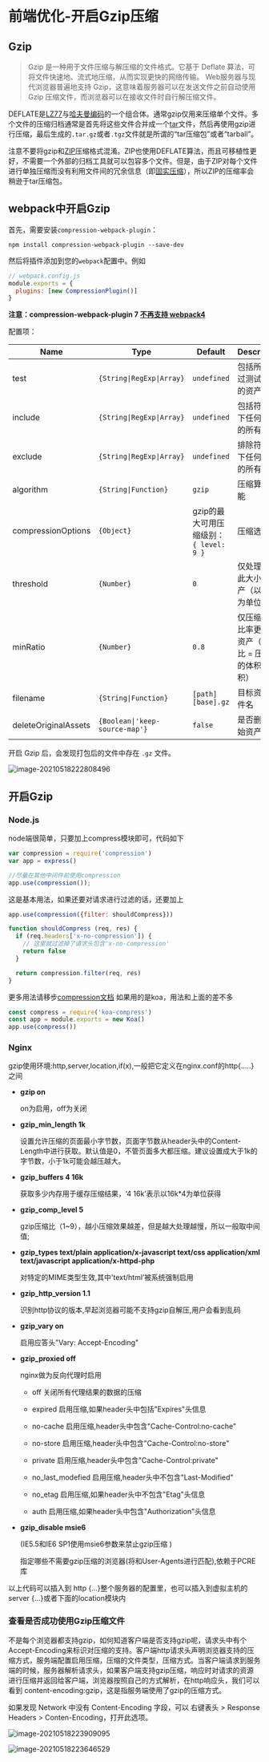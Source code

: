 # 前端优化-开启Gzip压缩

## Gzip

> Gzip 是一种用于文件压缩与解压缩的文件格式。它基于 Deflate 算法，可将文件快速地、流式地压缩，从而实现更快的网络传输。 Web服务器与现代浏览器普遍地支持 Gzip，这意味着服务器可以在发送文件之前自动使用 Gzip 压缩文件，而浏览器可以在接收文件时自行解压缩文件。

DEFLATE是[LZ77](https://zh.wikipedia.org/wiki/LZ77与LZ78)与[哈夫曼编码](https://zh.wikipedia.org/wiki/哈夫曼编码)的一个组合体。通常gzip仅用来压缩单个文件。多个文件的压缩归档通常是首先将这些文件合并成一个[tar](https://zh.wikipedia.org/wiki/Tar_(计算机科学))文件，然后再使用gzip进行压缩，最后生成的`.tar.gz`或者`.tgz`文件就是所谓的“tar压缩包”或者“tarball”。

注意不要将gzip和[ZIP](https://zh.wikipedia.org/wiki/ZIP_(文件格式))压缩格式混淆。ZIP也使用DEFLATE算法，而且可移植性更好，不需要一个外部的归档工具就可以包容多个文件。但是，由于ZIP对每个文件进行单独压缩而没有利用文件间的冗余信息（即[固实压缩](https://zh.wikipedia.org/w/index.php?title=固实压缩&action=edit&redlink=1)），所以ZIP的压缩率会稍逊于tar压缩包。

## webpack中开启Gzip

首先，需要安装`compression-webpack-plugin`：

```shell
npm install compression-webpack-plugin --save-dev
```

然后将插件添加到您的`webpack`配置中。例如

```js
// webpack.config.js
module.exports = {
  plugins: [new CompressionPlugin()]
}
```

**注意：compression-webpack-plugin 7 [不再支持 webpack4](https://github.com/webpack-contrib/compression-webpack-plugin/blob/master/CHANGELOG.md)**

配置项：

| Name                 | Type                           | Default                                 | Description                                              |
| -------------------- | ------------------------------ | --------------------------------------- | -------------------------------------------------------- |
| test                 | `{String\|RegExp\|Array}`        | `undefined`                             | 包括所有通过测试断言的资产                               |
| include              | `{String\|RegExp\|Array}`        | `undefined`                             | 包括符合以下任何条件的所有文件                           |
| exclude              | `{String\|RegExp\|Array}`        | `undefined`                             | 排除符合以下任何条件的所有文件                           |
| algorithm            | `{String\|Function}`            | `gzip`                                  | 压缩算法/功能                                            |
| compressionOptions   | `{Object}`                     | gzip的最大可用压缩级别： `{ level: 9 }` | 压缩选项                                                 |
| threshold            | `{Number}`                     | `0`                                     | 仅处理大于此大小的资产（以字节为单位）                   |
| minRatio             | `{Number}`                     | `0.8`                                   | 仅压缩比该比率更好的资产（压缩比 = 压缩后的体积/原体积） |
| filename             | `{String\|Function}`            | `[path][base].gz`                       | 目标资产文件名                                           |
| deleteOriginalAssets | `{Boolean\|'keep-source-map'}`  | `false`                                 | 是否删除原始资产                                         |

开启 Gzip 后，会发现打包后的文件中存在 `.gz` 文件。

![image-20210518222808496](./image-20210518222808496.png)

## 开启Gzip

### Node.js

node端很简单，只要加上compress模块即可，代码如下

```js
var compression = require('compression')
var app = express()

//尽量在其他中间件前使用compression
app.use(compression());
```

这是基本用法，如果还要对请求进行过滤的话，还要加上

```js
app.use(compression({filter: shouldCompress}))

function shouldCompress (req, res) {
  if (req.headers['x-no-compression']) {
    // 这里就过滤掉了请求头包含'x-no-compression'
    return false
  }

  return compression.filter(req, res)
}
```

更多用法请移步[compression文档](https://github.com/expressjs/compression)
如果用的是koa，用法和上面的差不多

```js
const compress = require('koa-compress')
const app = module.exports = new Koa()
app.use(compress())
```

### Nginx

gzip使用环境:http,server,location,if(x),一般把它定义在nginx.conf的http{…..}之间

- **gzip on**

  on为启用，off为关闭

- **gzip_min_length 1k**

  设置允许压缩的页面最小字节数，页面字节数从header头中的Content-Length中进行获取。默认值是0，不管页面多大都压缩。建议设置成大于1k的字节数，小于1k可能会越压越大。

- **gzip_buffers 4 16k**

  获取多少内存用于缓存压缩结果，‘4 16k’表示以16k*4为单位获得

- **gzip_comp_level 5**

  gzip压缩比（1~9），越小压缩效果越差，但是越大处理越慢，所以一般取中间值;

- **gzip_types text/plain application/x-javascript text/css application/xml text/javascript application/x-httpd-php**

  对特定的MIME类型生效,其中'text/html’被系统强制启用

- **gzip_http_version 1.1**

  识别http协议的版本,早起浏览器可能不支持gzip自解压,用户会看到乱码

- **gzip_vary on**

  启用应答头"Vary: Accept-Encoding"

- **gzip_proxied off**
  
  nginx做为反向代理时启用

  - off 关闭所有代理结果的数据的压缩

  - expired 启用压缩,如果header头中包括"Expires"头信息

  - no-cache 启用压缩,header头中包含"Cache-Control:no-cache"

  - no-store 启用压缩,header头中包含"Cache-Control:no-store"

  - private 启用压缩,header头中包含"Cache-Control:private"

  - no_last_modefied 启用压缩,header头中不包含"Last-Modified"

  - no_etag 启用压缩,如果header头中不包含"Etag"头信息

  - auth 启用压缩,如果header头中包含"Authorization"头信息

- **gzip_disable msie6**

  (IE5.5和IE6 SP1使用msie6参数来禁止gzip压缩 )
  
  指定哪些不需要gzip压缩的浏览器(将和User-Agents进行匹配),依赖于PCRE库

以上代码可以插入到 http {...}整个服务器的配置里，也可以插入到虚拟主机的 server {...}或者下面的location模块内

### 查看是否成功使用Gzip压缩文件

不是每个浏览器都支持gzip，如何知道客户端是否支持gzip呢，请求头中有个Accept-Encoding来标识对压缩的支持。客户端http请求头声明浏览器支持的压缩方式，服务端配置启用压缩，压缩的文件类型，压缩方式。当客户端请求到服务端的时候，服务器解析请求头，如果客户端支持gzip压缩，响应时对请求的资源进行压缩并返回给客户端，浏览器按照自己的方式解析，在http响应头，我们可以看到 content-encoding:gzip，这是指服务端使用了gzip的压缩方式。

如果发现 Network 中没有 Content-Encoding 字段，可以 右键表头 > Response Headers > Conten-Encoding，打开此选项。

![image-20210518223909095](./image-20210518223909095.png)

![image-20210518223646529](./image-20210518223646529.png)
